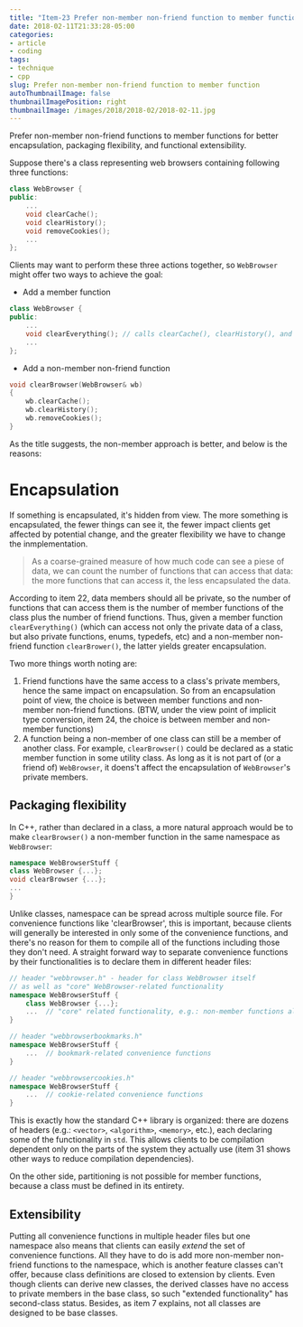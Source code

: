 ```yaml
---
title: "Item-23 Prefer non-member non-friend function to member function"
date: 2018-02-11T21:33:28-05:00
categories:
- article
- coding
tags:
- technique
- cpp
slug: Prefer non-member non-friend function to member function
autoThumbnailImage: false
thumbnailImagePosition: right
thumbnailImage: /images/2018/2018-02/2018-02-11.jpg
---
```


Prefer non-member non-friend functions to member functions for better encapsulation, packaging flexibility, and functional extensibility.
<!--more-->

Suppose there's a class representing web browsers containing following three functions:

```cpp
class WebBrowser {
public:
    ...
    void clearCache();
    void clearHistory();
    void removeCookies();
    ...
};
```

Clients may want to perform these three actions together, so `WebBrowser` might offer two ways to achieve the goal:

* Add a member function

```cpp
class WebBrowser {
public:
    ...
    void clearEverything(); // calls clearCache(), clearHistory(), and removeCookies()
    ...
};
```

* Add a non-member non-friend function

```cpp
void clearBrowser(WebBrowser& wb) 
{
    wb.clearCache();
    wb.clearHistory();
    wb.removeCookies();
}
```

As the title suggests, the non-member approach is better, and below is the reasons:

# Encapsulation

If something is encapsulated, it's hidden from view. The more something is encapsulated, the fewer things can see it, the fewer impact clients get affected by potential change, and the greater flexibility we have to change the inmplementation.

>As a coarse-grained measure of how much code can see a piese of data, we can count the number of functions that can access that data: the more functions that can access it, the less encapsulated the data. 

According to item 22, data members should all be private, so the number of functions that can access them is the number of member functions of the class plus the number of friend functions. Thus, given a member function `clearEverything()` (which can access not only the private data of a class, but also private functions, enums, typedefs, etc) and a non-member non-friend function `clearBrower()`, the latter yields greater encapsulation.

Two more things worth noting are:

1. Friend functions have the same access to a class's private members, hence the same impact on encapsulation. So from an encapsulation point of view, the choice is between member functions and non-member non-friend functions. (BTW, under the view point of implicit type conversion, item 24, the choice is between member and non-member functions)
2. A function being a non-member of one class can still be a member of another class. For example, `clearBrowser()` could be declared as a static member function in some utility class. As long as it is not part of (or a friend of) `WebBrowser`, it doens't affect the encapsulation of `WebBrowser`'s private members.

## Packaging flexibility

In C++, rather than declared in a class, a more natural approach would be to make `clearBrowser()` a non-member function in the same namespace as `WebBrowser`:

```cpp
namespace WebBrowserStuff {
class WebBrowser {...};
void clearBrowser {...};
...
}
```

Unlike classes, namespace can be spread across multiple source file. For convenience functions like 'clearBrowser', this is important, because clients will generally be interested in only some of the convenience functions, and there's no reason for them to compile all of the functions including those they don't need. A straight forward way to separate convenience functions by their functionalities is to declare them in different header files:

```cpp
// header "webbrowser.h" - header for class WebBrowser itself 
// as well as "core" WebBrowser-related functionality
namespace WebBrowserStuff {
    class WebBrowser {...};
    ...  // "core" related functionality, e.g.: non-member functions almost all clients need
}
```

```cpp
// header "webbrowserbookmarks.h"
namespace WebBrowserStuff {
    ...  // bookmark-related convenience functions
}
```

```cpp
// header "webbrowsercookies.h"
namespace WebBrowserStuff {
    ...  // cookie-related convenience functions
}
```

This is exactly how the standard C++ library is organized: there are dozens of headers (e.g.: `<vector>`, `<algorithm>`, `<memory>`, etc.), each declaring some of the functionality in `std`. This allows clients to be compilation dependent only on the parts of the system they actually use (item 31 shows other ways to reduce compilation dependencies). 

On the other side, partitioning is not possible for member functions, because a class must be defined in its entirety.

## Extensibility

Putting all convenience functions in multiple header files but one namespace also means that clients can easily _extend_ the set of convenience functions. All they have to do is add more non-member non-friend functions to the namespace, which is another feature classes can't offer, because class definitions are closed to extension by clients. Even though clients can derive new classes, the derived classes have no access to private members in the base class, so such "extended functionality" has second-class status. Besides, as item 7 explains, not all classes are designed to be base classes.